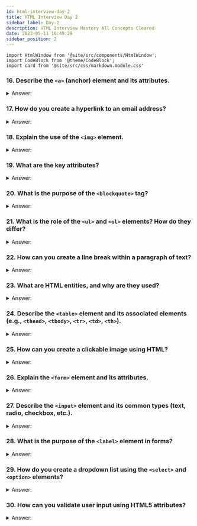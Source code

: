 ```yaml
---
id: html-interview-day-2
title: HTML Interview Day 2
sidebar_label: Day-2
description: HTML Interview Mastery All Concepts Cleared
date: 2023-05-11 16:49:29
sidebar_position: 2
---
```


```mdx-code-block
import HtmlWindow from '@site/src/components/HtmlWindow';
import CodeBlock from '@theme/CodeBlock';
import card from '@site/src/css/markdown.module.css'
```


### 16. Describe the `<a>` (anchor) element and its attributes.

<details>
    <summary>Answer:</summary>

The `<a>` (anchor) element is an essential HTML element used to create hyperlinks, which are clickable links that navigate users from one web page to another or to different parts of the same page. The anchor element has several attributes that define the link's behavior, destination, and appearance. Here are some of the key attributes associated with the `<a>` element:

1. **href**: This is the most crucial attribute of the `<a>` element. It specifies the URL (Uniform Resource Locator) to which the link points. For example:
   ```html title="index.html"
   <a href="https://codemastermindhq.vercel.app/">Visit My Site</a>
   ```

   <HtmlWindow>
    <a href="https://codemastermindhq.vercel.app/">Visit My Site</a>
   </HtmlWindow>

2. **target**: The "target" attribute determines how the linked content is displayed. Common values include:
   - `_blank`: Opens the linked content in a new browser tab or window.
   - `_self`: Opens the linked content in the same frame or tab (default behavior).
   - `_parent`: Opens the linked content in the parent frame or tab (iframes).
   - `_top`: Opens the linked content in the top-level frame or tab.

3. **rel**: The "rel" attribute specifies the relationship between the current document and the linked document. It is used for various purposes, including defining whether the link should be treated as a "nofollow" link for search engine optimization (SEO) purposes.

4. **title**: The "title" attribute provides additional information about the link. When a user hovers over the link, the text specified in the "title" attribute is displayed as a tooltip. It helps improve accessibility and provides context for the link.

5. **download**: This attribute, when present, suggests to the browser that the linked resource should be downloaded instead of navigating to it. It is often used for downloadable files, such as PDFs or images.

6. **hreflang**: Specifies the language of the linked resource, which can be useful for multilingual websites.

7. **type**: The "type" attribute defines the media type of the linked resource. It is typically used for specifying the type of a linked stylesheet or script.

8. **media**: This attribute specifies the media type or media query for which the linked resource is optimized. It is primarily used with stylesheets to determine when they should be applied.

9. **aria-label**: Not specific to the `<a>` element but used for accessibility purposes. It provides a label for screen readers to describe the purpose of the link.

Here's an example of an anchor element with several attributes:

```html title="index.html"
<a href="https://codemastermindhq.vercel.app/" target="_blank" rel="noopener" title="Visit Example.com">Visit CMHQ </a>
```

<HtmlWindow>
    <a href="https://codemastermindhq.vercel.app/" target="_blank" rel="noopener" title="Visit Example.com">Visit CMHQ </a>
</HtmlWindow>

In this example, the anchor element creates a link to "https://codemastermindhq.vercel.app/" opens it in a new tab ("_blank"), provides a title for the tooltip, and includes the "rel" attribute with "noopener" for security best practices when using the "target" attribute.

</details>

### 17. How do you create a hyperlink to an email address?

<details>
    <summary>Answer:</summary>
</details>

### 18. Explain the use of the `<img>` element.

<details>
    <summary>Answer:</summary>
</details>

### 19. What are the key attributes?

<details>
    <summary>Answer:</summary>
</details>

### 20. What is the purpose of the `<blockquote>` tag?

<details>
    <summary>Answer:</summary>
</details>

### 21. What is the role of the `<ul>` and `<ol>` elements? How do they differ?

<details>
    <summary>Answer:</summary>
</details>

### 22. How can you create a line break within a paragraph of text?

<details>
    <summary>Answer:</summary>
</details>

### 23. What are HTML entities, and why are they used?

<details>
    <summary>Answer:</summary>
</details>

### 24. Describe the `<table>` element and its associated elements (e.g., `<thead>`, `<tbody>`, `<tr>`, `<td>`, `<th>`).

<details>
    <summary>Answer:</summary>
</details>

### 25. How can you create a clickable image using HTML?

<details>
    <summary>Answer:</summary>
</details>

### 26. Explain the `<form>` element and its attributes.

<details>
    <summary>Answer:</summary>
</details>

### 27. Describe the `<input>` element and its common types (text, radio, checkbox, etc.).

<details>
    <summary>Answer:</summary>
</details>

### 28. What is the purpose of the `<label>` element in forms?

<details>
    <summary>Answer:</summary>
</details>

### 29. How do you create a dropdown list using the `<select>` and `<option>` elements?

<details>
    <summary>Answer:</summary>
</details>

### 30. How can you validate user input using HTML5 attributes?

<details>
    <summary>Answer:</summary>
</details>

